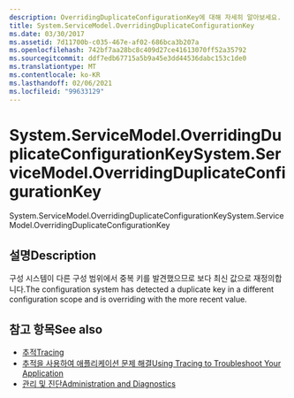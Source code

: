 ```yaml
---
description: OverridingDuplicateConfigurationKey에 대해 자세히 알아보세요.
title: System.ServiceModel.OverridingDuplicateConfigurationKey
ms.date: 03/30/2017
ms.assetid: 7d11700b-c035-467e-af02-686bca3b207a
ms.openlocfilehash: 742bf7aa28bc8c409d27ce41613070ff52a35792
ms.sourcegitcommit: ddf7edb67715a5b9a45e3dd44536dabc153c1de0
ms.translationtype: MT
ms.contentlocale: ko-KR
ms.lasthandoff: 02/06/2021
ms.locfileid: "99633129"
---
```

# <a name="systemservicemodeloverridingduplicateconfigurationkey"></a><span data-ttu-id="3d0e0-103">System.ServiceModel.OverridingDuplicateConfigurationKey</span><span class="sxs-lookup"><span data-stu-id="3d0e0-103">System.ServiceModel.OverridingDuplicateConfigurationKey</span></span>

<span data-ttu-id="3d0e0-104">System.ServiceModel.OverridingDuplicateConfigurationKey</span><span class="sxs-lookup"><span data-stu-id="3d0e0-104">System.ServiceModel.OverridingDuplicateConfigurationKey</span></span>  
  
## <a name="description"></a><span data-ttu-id="3d0e0-105">설명</span><span class="sxs-lookup"><span data-stu-id="3d0e0-105">Description</span></span>  

 <span data-ttu-id="3d0e0-106">구성 시스템이 다른 구성 범위에서 중복 키를 발견했으므로 보다 최신 값으로 재정의합니다.</span><span class="sxs-lookup"><span data-stu-id="3d0e0-106">The configuration system has detected a duplicate key in a different configuration scope and is overriding with the more recent value.</span></span>  
  
## <a name="see-also"></a><span data-ttu-id="3d0e0-107">참고 항목</span><span class="sxs-lookup"><span data-stu-id="3d0e0-107">See also</span></span>

- [<span data-ttu-id="3d0e0-108">추적</span><span class="sxs-lookup"><span data-stu-id="3d0e0-108">Tracing</span></span>](index.md)
- [<span data-ttu-id="3d0e0-109">추적을 사용하여 애플리케이션 문제 해결</span><span class="sxs-lookup"><span data-stu-id="3d0e0-109">Using Tracing to Troubleshoot Your Application</span></span>](using-tracing-to-troubleshoot-your-application.md)
- [<span data-ttu-id="3d0e0-110">관리 및 진단</span><span class="sxs-lookup"><span data-stu-id="3d0e0-110">Administration and Diagnostics</span></span>](../index.md)
